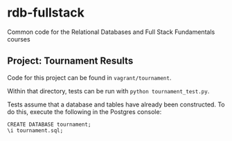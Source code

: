 rdb-fullstack
=============

Common code for the Relational Databases and Full Stack Fundamentals courses

Project: Tournament Results
---------------------------

Code for this project can be found in `vagrant/tournament`.

Within that directory, tests can be run with `python tournament_test.py`.

Tests assume that a database and tables have already been constructed. To do this, execute the following in the Postgres console:

```
CREATE DATABASE tournament;
\i tournament.sql;
```
